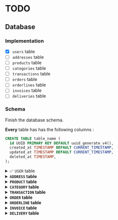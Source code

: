 <!-- markdownlint-disable MD033 -->

# TODO

## Database

### Implementation

- [x] `users` table
- [ ] `addresses` table
- [ ] `products` table
- [ ] `categories` table
- [ ] `transactions` table
- [ ] `orders` table
- [ ] `orderlines` table
- [ ] `invoices` table
- [ ] `deliveries` table

### Schema

Finish the database schema.

**Every** table has has the following columns :

```sql
CREATE TABLE table_name (
  id UUID PRIMARY KEY DEFAULT uuid_generate_v4(),
  created_at TIMESTAMP DEFAULT CURRENT_TIMESTAMP,
  updated_at TIMESTAMP DEFAULT CURRENT_TIMESTAMP,
  deleted_at TIMESTAMP,
);
```

<details>
<summary><i></i>
  <code>USER</code> table
</summary>

```sql
CREATE TABLE users (
  email VARCHAR(255) NOT NULL UNIQUE,
  password VARCHAR(255) NOT NULL,
  api_key VARCHAR(255) NOT NULL UNIQUE,
  firstname VARCHAR(255),
  lastname VARCHAR(255),
  role VARCHAR(255) DEFAULT 'ROLE_USER',
);
```

</details>

<details>
<summary>
  <code>ADDRESS</code> table
</summary>

```sql
CREATE TABLE addresses (
  user_id UUID REFERENCES users(id),
  address VARCHAR(255) NOT NULL,
  town VARCHAR(255),
  zip VARCHAR(255),
  country VARCHAR(255),
  phone VARCHAR(255),
);
```

</details>

<details>
<summary>
  <code>PRODUCT</code> table
</summary>

```sql
CREATE TABLE products (
  name VARCHAR(255) NOT NULL,
  description TEXT,
  price DECIMAL(10, 2),
  tax DECIMAL(10, 2),
  stock INTEGER,
  stock_virtual INTEGER,
  image VARCHAR(255),
  alert INTEGER,
  status INTEGER DEFAULT 0,
);
```

</details>

<details>
<summary>
  <code>CATEGORY</code> table
</summary>

```sql
CREATE TABLE categories (
  name VARCHAR(255) NOT NULL,
  description TEXT,
  status INTEGER DEFAULT 0,
);
```

</details>

<details>
<summary>
  <code>TRANSACTION</code> table
</summary>

```sql
CREATE TABLE transactions (
  user_id UUID REFERENCES users(id),
  total_price DECIMAL(10, 2),
  status INTEGER DEFAULT 0,
);
```

</details>

<details>
<summary>
  <code>ORDER</code> table
</summary>

```sql
CREATE TABLE orders (
  user_id UUID REFERENCES users(id),
  status INTEGER DEFAULT 0,
);
```

</details>

<details>
<summary>
  <code>ORDERLINE</code> table
</summary>

```sql
CREATE TABLE orderlines (
  order_id INTEGER REFERENCES orders(id),
  product_id INTEGER REFERENCES products(id),
  quantity INTEGER,
);
```

</details>

<details>
<summary>
  <code>INVOICE</code> table
</summary>

```sql
CREATE TABLE invoices (
  order_id INTEGER REFERENCES orders(id),
  transaction_id UUID REFERENCES transactions(id),
  type INTEGER DEFAULT,
  status INTEGER DEFAULT 0,
);
```

</details>

<details>
<summary>
  <code>DELIVERY</code> table
</summary>

```sql
CREATE TABLE deliveries (
  code VARCHAR(255),
  order_id INTEGER REFERENCES orders(id),
  address_id INTEGER REFERENCES addresses(id),
  status INTEGER DEFAULT 0,
);
```

</details>

<style>
  summary {
    cursor: pointer;
  }
  summary:hover, summary:focus {
    background-color: #ddd;
    color: #333;
  }
  summary:not(:has(>i)) {
    font-weight: bold;
  }
  summary > i::before {
    content: '✅';
    font-style: normal;
  }
</style>
